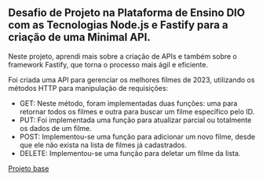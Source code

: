 ## Desafio de Projeto na Plataforma de Ensino DIO com as Tecnologias Node.js e Fastify para a criação de uma Minimal API.

Neste projeto, aprendi mais sobre a criação de APIs e também sobre o framework Fastify, que torna o processo mais ágil e eficiente.

Foi criada uma API para gerenciar os melhores filmes de 2023, utilizando os métodos HTTP para manipulação de requisições:

- GET: Neste método, foram implementadas duas funções: uma para retornar todos os filmes e outra para buscar um filme específico pelo ID.
- PUT: Foi implementada uma função para atualizar parcial ou totalmente os dados de um filme.
- POST: Implementou-se uma função para adicionar um novo filme, desde que ele não exista na lista de filmes já cadastrados.
- DELETE: Implementou-se uma função para deletar um filme da lista.

[Projeto base](https://github.com/digitalinnovationone/node-formula-1)